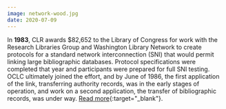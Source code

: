 ```yaml
---
image: network-wood.jpg
date: 2020-07-09
---
```


In **1983**, CLR awards $82,652 to the Library of Congress for work with the Research Libraries Group and Washington Library Network to create protocols for a standard network interconnection (SNI) that would permit linking large bibliographic databases. Protocol specifications were completed that year and participants were prepared for full SNI testing. OCLC ultimately joined the effort, and by June of 1986, the first application of the link, transferring authority records, was in the early stages of operation, and work on a second application, the transfer of bibliographic records, was under way. [Read more](https://www.clir.org/wp-content/uploads/sites/6/2020/07/SNI-7-9-20.pdf){:target="_blank"}.